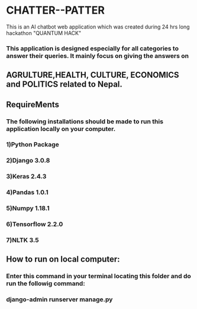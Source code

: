 # CHATTER--PATTER
This is an AI chatbot web application which was created during 24 hrs long hackathon "QUANTUM HACK"
 
### This  application is designed especially for all categories to answer their queries. It mainly focus on giving the answers on 
## AGRULTURE,HEALTH, CULTURE, ECONOMICS and POLITICS related to Nepal.

## RequireMents

### The following installations should be made to run this application locally on your computer.
### 1)Python Package
### 2)Django 3.0.8
### 3)Keras 2.4.3
### 4)Pandas 1.0.1
### 5)Numpy 1.18.1
### 6)Tensorflow 2.2.0
### 7)NLTK 3.5


## How to run on local computer:
### Enter this command in your terminal locating this folder and do run the followig command:
### django-admin runserver manage.py
